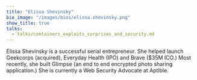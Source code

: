 ```yaml
---
title: "Elissa Shevinsky"
bio_image: "/images/bios/elissa.shevinsky.png"
show_title: true
talks:
  - talks/containers_exploits_surprises_and_security.md
---
```

Elissa Shevinsky is a successful serial entrepreneur. She helped launch Geekcorps (acquired), Everyday Health (IPO) and Brave ($35M ICO.) Most recently, she built Glimpse (an end to end encrypted photo sharing application.) She is currently a Web Security Advocate at Aptible.
